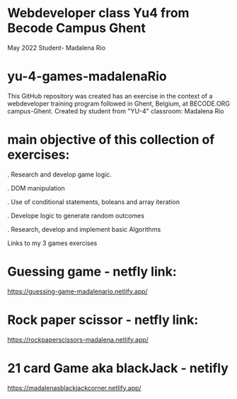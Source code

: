 # Webdeveloper class Yu4 from Becode Campus Ghent
May 2022
Student- Madalena Rio

# yu-4-games-madalenaRio
This GitHub repository was created has an exercise in the context of a webdeveloper training program followed in Ghent, Belgium, at BECODE.ORG campus-Ghent.
Created by student from "YU-4" classroom: Madalena Rio

# main objective of this collection of exercises:
. Research and develop game logic.

. DOM manipulation

. Use of conditional statements, boleans and array iteration

. Develope logic to generate random outcomes

. Research, develop and implement basic Algorithms


Links to my 3 games exercises 

# Guessing game - netfly link:
https://guessing-game-madalenario.netlify.app/

# Rock paper scissor - netfly link:
https://rockpaperscissors-madalena.netlify.app/

# 21 card Game aka blackJack - netifly
https://madalenasblackjackcorner.netlify.app/
